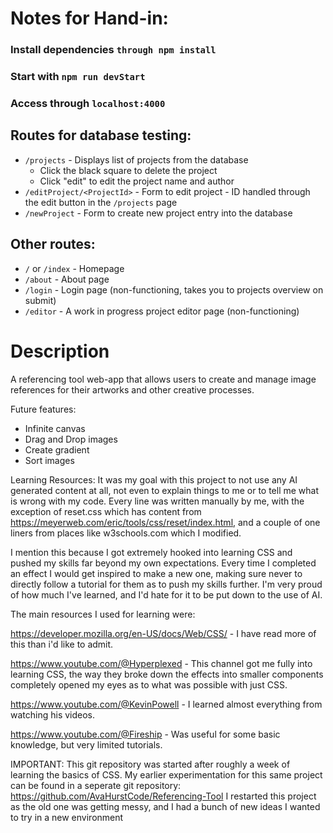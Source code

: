 # Notes for Hand-in:

### Install dependencies `through npm install`

### Start with `npm run devStart`

### Access through `localhost:4000`

## Routes for database testing:

- `/projects` - Displays list of projects from the database
  - Click the black square to delete the project
  - Click "edit" to edit the project name and author
- `/editProject/<ProjectId>` - Form to edit project - ID handled through the edit button in the `/projects` page
- `/newProject` - Form to create new project entry into the database

## Other routes:

- `/` or `/index` - Homepage
- `/about` - About page
- `/login` - Login page (non-functioning, takes you to projects overview on submit)
- `/editor` - A work in progress project editor page (non-functioning)

# Description

A referencing tool web-app that allows users to create and manage image references for their artworks and other creative processes.

Future features:

- Infinite canvas
- Drag and Drop images
- Create gradient
- Sort images

Learning Resources:
It was my goal with this project to not use any AI generated content at all, not even to explain things to me or to tell me what is wrong with my code. Every line was written manually by me, with the exception of reset.css which has content from https://meyerweb.com/eric/tools/css/reset/index.html, and a couple of one liners from places like w3schools.com which I modified.

I mention this because I got extremely hooked into learning CSS and pushed my skills far beyond my own expectations. Every time I completed an effect I would get inspired to make a new one, making sure never to directly follow a tutorial for them as to push my skills further. I'm very proud of how much I've learned, and I'd hate for it to be put down to the use of AI.

The main resources I used for learning were:

https://developer.mozilla.org/en-US/docs/Web/CSS/ - I have read more of this than i'd like to admit.

https://www.youtube.com/@Hyperplexed - This channel got me fully into learning CSS, the way they broke down the effects into smaller components completely opened my eyes as to what was possible with just CSS.

https://www.youtube.com/@KevinPowell - I learned almost everything from watching his videos.

https://www.youtube.com/@Fireship - Was useful for some basic knowledge, but very limited tutorials.

IMPORTANT:
This git repository was started after roughly a week of learning the basics of CSS. My earlier experimentation for this same project can be found in a seperate git repository: https://github.com/AvaHurstCode/Referencing-Tool
I restarted this project as the old one was getting messy, and I had a bunch of new ideas I wanted to try in a new environment
